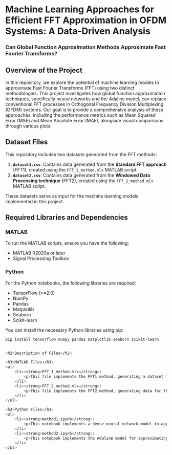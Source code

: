 # Machine Learning Approaches for Efficient FFT Approximation in OFDM Systems: A Data-Driven Analysis

### Can Global Function Approximation Methods Approximate Fast Fourier Transforms?

## Overview of the Project
In this repository, we explore the potential of machine learning models to approximate Fast Fourier Transforms (FFT) using two distinct methodologies. This project investigates how global function approximation techniques, specifically neural networks and the Adaline model, can replace conventional FFT processes in Orthogonal Frequency Division Multiplexing (OFDM) systems. Our goal is to provide a comprehensive analysis of these approaches, including the performance metrics such as Mean Squared Error (MSE) and Mean Absolute Error (MAE), alongside visual comparisons through various plots.

## Dataset Files
This repository includes two datasets generated from the FFT methods:

1. **`dataset1.csv`**: Contains data generated from the **Standard FFT approach** (FFT1), created using the `FFT_1_method.mlx` MATLAB script.
2. **`dataset2.csv`**: Contains data generated from the **Windowed Data Processing technique** (FFT2), created using the `FFT_2_method.mlx` MATLAB script.

These datasets serve as input for the machine learning models implemented in this project.

## Required Libraries and Dependencies

### MATLAB
To run the MATLAB scripts, ensure you have the following:
- MATLAB R2020a or later
- Signal Processing Toolbox

### Python
For the Python notebooks, the following libraries are required:
- TensorFlow (>=2.0)
- NumPy
- Pandas
- Matplotlib
- Seaborn
- Scikit-learn

You can install the necessary Python libraries using pip:

```bash
pip install tensorflow numpy pandas matplotlib seaborn scikit-learn


<h2>Description of Files</h2>

<h3>MATLAB Files</h3>
<ul>
    <li><strong>FFT_1_method.mlx</strong>: 
        <p>This file implements the FFT1 method, generating a dataset for the standard FFT approach. It creates synthetic signals and computes their FFTs, which serve as the ground truth for model training.</p>
    </li>
    <li><strong>FFT_2_method.mlx</strong>: 
        <p>This file implements the FFT2 method, generating data for the windowed data processing technique. Similar to FFT1, it produces datasets that reflect a different processing approach, aimed at training machine learning models.</p>
    </li>
</ul>

<h3>Python Files</h3>
<ul>
    <li><strong>method1.ipynb</strong>: 
        <p>This notebook implements a dense neural network model to approximate the FFT operation based on the dataset generated from the FFT1 method. It includes data preprocessing, model training, and evaluation, alongside visualizations of training and validation losses.</p>
    </li>
    <li><strong>method2.ipynb</strong>: 
        <p>This notebook implements the Adaline model for approximating the FFT based on the dataset from the FFT2 method. It follows a similar structure to <code>method1.ipynb</code>, emphasizing a different machine learning architecture while presenting comparative results.</p>
    </li>
</ul>
